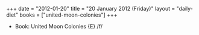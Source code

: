 +++
date = "2012-01-20"
title = "20 January 2012 (Friday)"
layout = "daily-diet"
books = ["united-moon-colonies"]
+++


* Book: United Moon Colonies {E} /f/